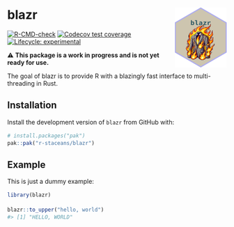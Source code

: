 
<!-- README.md is generated from README.Rmd. Please edit that file -->

# blazr <a href="https://r-staceans.github.io/blazr/"><img src="man/figures/logo.png" align="right" height="138" /></a>

<!-- badges: start -->

[![R-CMD-check](https://github.com/r-staceans/blazr/actions/workflows/R-CMD-check.yaml/badge.svg)](https://github.com/r-staceans/blazr/actions/workflows/R-CMD-check.yaml)
[![Codecov test
coverage](https://codecov.io/gh/r-staceans/blazr/graph/badge.svg)](https://app.codecov.io/gh/r-staceans/blazr)
[![Lifecycle:
experimental](https://img.shields.io/badge/lifecycle-experimental-orange.svg)](https://lifecycle.r-lib.org/articles/stages.html#experimental)
<!-- badges: end -->

⚠️ **This package is a work in progress and is not yet ready for use.**

The goal of blazr is to provide R with a blazingly fast interface to
multi-threading in Rust.

## Installation

Install the development version of `blazr` from GitHub with:

``` r
# install.packages("pak")
pak::pak("r-staceans/blazr")
```

## Example

This is just a dummy example:

``` r
library(blazr)

blazr::to_upper("hello, world")
#> [1] "HELLO, WORLD"
```
